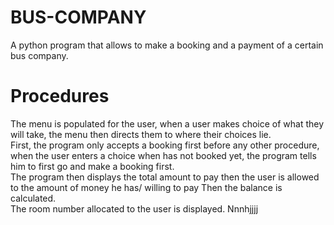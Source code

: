 # BUS-COMPANY
A python program that allows to make a booking and a payment of a certain bus company.<br />
# Procedures
The menu is populated for the user, when a user makes choice of what they will take, the menu then directs them to where their choices lie.<br />
First, the program only accepts a booking first before any other procedure, when the user enters a choice when has not booked yet, the program tells him to first go and make a booking first.<br />
The program then displays the total amount to pay then the user is allowed to the amount of money he has/ willing to pay
Then the balance is calculated.<br />
The room number allocated to the user is displayed.
Nnnhjjjj

